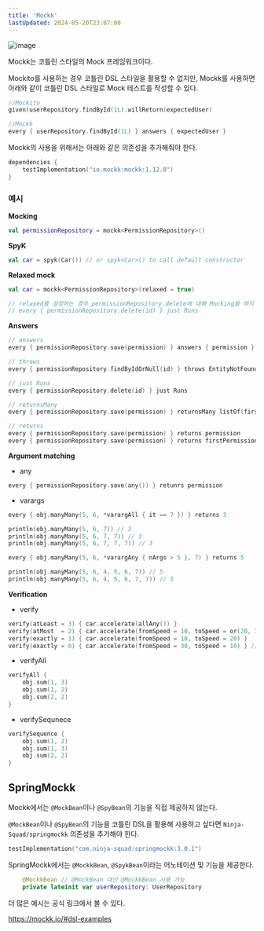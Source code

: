 ```yaml
---
title: 'Mockk'
lastUpdated: 2024-05-20T23:07:00
---
```


![image](https://user-images.githubusercontent.com/81006587/210192366-7c1a653d-9af0-4e7d-aab1-7b54b58be4cd.png)

Mockk는 코틀린 스타일의 Mock 프레임워크이다.

Mockito를 사용하는 경우 코틀린 DSL 스타일을 활용할 수 없지만, Mockk를 사용하면 아래와 같이 코틀린 DSL 스타일로 Mock 테스트를 작성할 수 있다.

```kotlin
//Mockito
given(userRepository.findById(1L).willReturn(expectedUser)

//Mockk
every { userRepository.findById(1L) } answers { expectedUser }
```

Mockk의 사용을 위해서는 아래와 같은 의존성을 추가해줘야 한다.

```kotlin
dependencies {
    testImplementation("io.mockk:mockk:1.12.0")
}
```

### 예시

**Mocking**

```kotlin
val permissionRepository = mockk<PermissionRepository>()
```

**SpyK**

```kotlin
val car = spyk(Car()) // or spyk<Car>() to call default constructor
```

**Relaxed mock**

```kotlin
val car = mockk<PermissionRepository>(relaxed = true)

// relaxed를 설정하는 경우 permissionRepository.delete에 대해 Mocking을 하지 않은 상태에서 delete 메소드가 호출되더라도 예외가 발생하지 않다.
// every { permissionRepository.delete(id) } just Runs
```

**Answers**

```kotlin
// answers
every { permissionRepository.save(permission) } answers { permission }

// throws
every { permissionRepository.findByIdOrNull(id) } throws EntityNotFoundException()

// just Runs
every { permissionRepository.delete(id) } just Runs

// returnsMany
every { permissionRepository.save(permission) } returnsMany listOf(firstPermission, secondPermission)

// returns
every { permissionRepository.save(permission) } returns permission
every { permissionRepository.save(permission) } returns firstPermission andThen secondPermission
```

**Argument matching**

- any

```kotlin
every { permissionRepository.save(any()) } retunrs permission
```

- varargs

```kotlin
every { obj.manyMany(5, 6, *varargAll { it == 7 }) } returns 3

println(obj.manyMany(5, 6, 7)) // 3
println(obj.manyMany(5, 6, 7, 7)) // 3
println(obj.manyMany(5, 6, 7, 7, 7)) // 3

every { obj.manyMany(5, 6, *varargAny { nArgs > 5 }, 7) } returns 5

println(obj.manyMany(5, 6, 4, 5, 6, 7)) // 5
println(obj.manyMany(5, 6, 4, 5, 6, 7, 7)) // 5
```

**Verification**

- verify
  
```kotlin
verify(atLeast = 3) { car.accelerate(allAny()) }
verify(atMost  = 2) { car.accelerate(fromSpeed = 10, toSpeed = or(20, 30)) }
verify(exactly = 1) { car.accelerate(fromSpeed = 10, toSpeed = 20) }
verify(exactly = 0) { car.accelerate(fromSpeed = 30, toSpeed = 10) } // means no calls were performed
```

- verifyAll

```kotlin
verifyAll {
    obj.sum(1, 3)
    obj.sum(1, 2)
    obj.sum(2, 2)
}
```

- verifySequnece

```kotlin
verifySequence {
    obj.sum(1, 2)
    obj.sum(1, 3)
    obj.sum(2, 2)
}
```

## SpringMockk

Mockk에서는 `@MockBean`이나 `@SpyBean`의 기능을 직접 제공하지 않는다.

`@MockBean`이나 `@SpyBean`의 기능을 코틀린 DSL을 활용해 사용하고 싶다면 `Ninja-Squad/springmockk` 의존성을 추가해야 한다.

```kotlin
testImplementation("com.ninja-squad:springmockk:3.0.1")
```

SpringMockk에서는 `@MockkBean`, `@SpykBean`이라는 어노테이션 및 기능을 제공한다.

```kotlin
    @MockkBean // @MockBean 대신 @MockkBean 사용 가능
    private lateinit var userRepository: UserRepository
```

더 많은 예시는 공식 링크에서 볼 수 있다.

https://mockk.io/#dsl-examples
